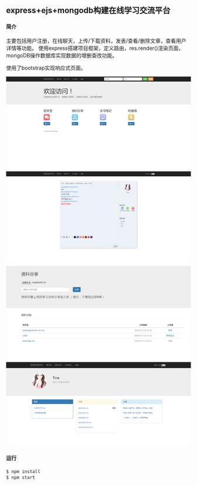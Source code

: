 ## express+ejs+mongodb构建在线学习交流平台

#### 简介

主要包括用户注册，在线聊天，上传/下载资料，发表/查看/删除文章，查看用户详情等功能。
使用express搭建项目框架，定义路由，res.render()渲染页面，mongoDB操作数据库实现数据的增删查改功能。

使用了bootstrap实现响应式页面。


![image](https://github.com/angellfzhong/class-online/blob/master/img/1.jpg)
![image](https://github.com/angellfzhong/class-online/blob/master/img/2.jpg)
![image](https://github.com/angellfzhong/class-online/blob/master/img/3.jpg)
![image](https://github.com/angellfzhong/class-online/blob/master/img/4.jpg)

#### 运行
```
$ npm install
$ npm start
```

